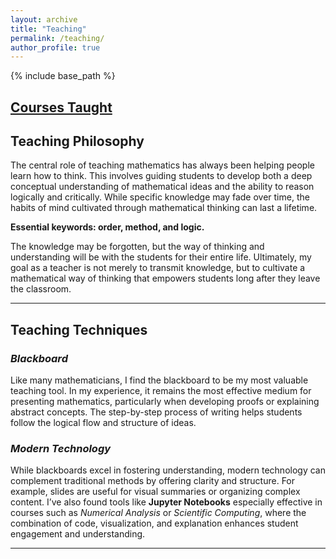 ```yaml
---
layout: archive
title: "Teaching"
permalink: /teaching/
author_profile: true
---
```


{% include base_path %}

## [Courses Taught](/teaching/courses/)

## Teaching Philosophy

The central role of teaching mathematics has always been helping people learn how to think. This involves guiding students to develop both a deep conceptual understanding of mathematical ideas and the ability to reason logically and critically. While specific knowledge may fade over time, the habits of mind cultivated through mathematical thinking can last a lifetime. 

**Essential keywords: order, method, and logic.**

The knowledge may be forgotten, but the way of thinking and understanding will be with the students for their entire life. Ultimately, my goal as a teacher is not merely to transmit knowledge, but to cultivate a mathematical way of thinking that empowers students long after they leave the classroom.

---

## Teaching Techniques

### *Blackboard*

Like many mathematicians, I find the blackboard to be my most valuable teaching tool. In my experience, it remains the most effective medium for presenting mathematics, particularly when developing proofs or explaining abstract concepts. The step-by-step process of writing helps students follow the logical flow and structure of ideas.

### *Modern Technology*

While blackboards excel in fostering understanding, modern technology can complement traditional methods by offering clarity and structure. For example, slides are useful for visual summaries or organizing complex content. I’ve also found tools like **Jupyter Notebooks** especially effective in courses such as *Numerical Analysis* or *Scientific Computing*, where the combination of code, visualization, and explanation enhances student engagement and understanding.

---
